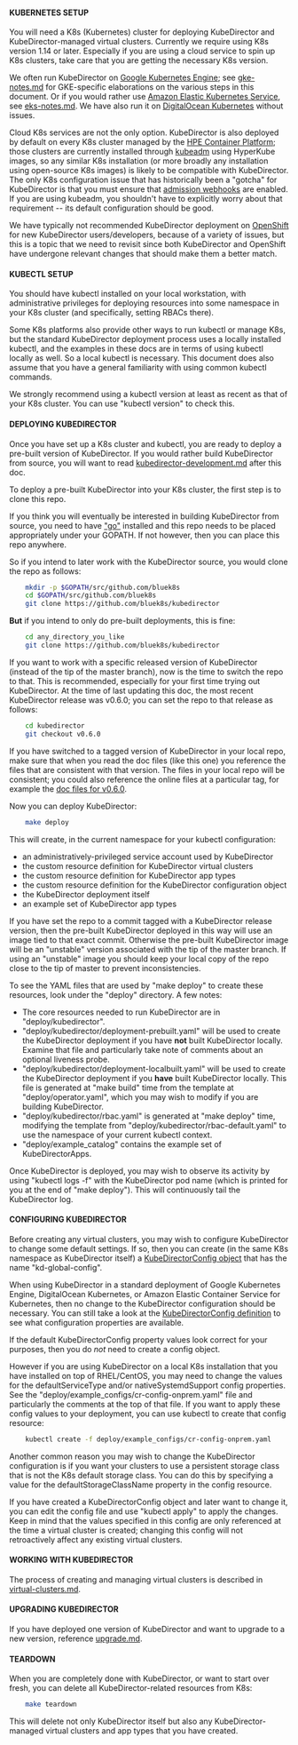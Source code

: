 #### KUBERNETES SETUP

You will need a K8s (Kubernetes) cluster for deploying KubeDirector and KubeDirector-managed virtual clusters. Currently we require using K8s version 1.14 or later. Especially if you are using a cloud service to spin up K8s clusters, take care that you are getting the necessary K8s version.

We often run KubeDirector on [Google Kubernetes Engine](https://cloud.google.com/kubernetes-engine); see [gke-notes.md](gke-notes.md) for GKE-specific elaborations on the various steps in this document. Or if you would rather use [Amazon Elastic Kubernetes Service](https://aws.amazon.com/eks/), see [eks-notes.md](eks-notes.md). We have also run it on [DigitalOcean Kubernetes](https://www.digitalocean.com/products/kubernetes/) without issues.

Cloud K8s services are not the only option. KubeDirector is also deployed by default on every K8s cluster managed by the [HPE Container Platform](https://www.hpe.com/us/en/solutions/container-platform.html); those clusters are currently installed through [kubeadm](https://kubernetes.io/docs/reference/setup-tools/kubeadm/kubeadm/) using HyperKube images, so any similar K8s installation (or more broadly any installation using open-source K8s images) is likely to be compatible with KubeDirector. The only K8s configuration issue that has historically been a "gotcha" for KubeDirector is that you must ensure that [admission webhooks](https://kubernetes.io/docs/reference/access-authn-authz/extensible-admission-controllers/#prerequisites) are enabled. If you are using kubeadm, you shouldn't have to explicitly worry about that requirement -- its default configuration should be good.

We have typically not recommended KubeDirector deployment on [OpenShift](https://www.openshift.com/) for new KubeDirector users/developers, because of a variety of issues, but this is a topic that we need to revisit since both KubeDirector and OpenShift have undergone relevant changes that should make them a better match.

#### KUBECTL SETUP

You should have kubectl installed on your local workstation, with administrative privileges for deploying resources into some namespace in your K8s cluster (and specifically, setting RBACs there).

Some K8s platforms also provide other ways to run kubectl or manage K8s, but the standard KubeDirector deployment process uses a locally installed kubectl, and the examples in these docs are in terms of using kubectl locally as well. So a local kubectl is necessary. This document does also assume that you have a general familiarity with using common kubectl commands.

We strongly recommend using a kubectl version at least as recent as that of your K8s cluster. You can use "kubectl version" to check this.

#### DEPLOYING KUBEDIRECTOR

Once you have set up a K8s cluster and kubectl, you are ready to deploy a pre-built version of KubeDirector. If you would rather build KubeDirector from source, you will want to read [kubedirector-development.md](kubedirector-development.md) after this doc.

To deploy a pre-built KubeDirector into your K8s cluster, the first step is to clone this repo.

If you think you will eventually be interested in building KubeDirector from source, you need to have ["go"](https://golang.org/) installed and this repo needs to be placed appropriately under your GOPATH. If not however, then you can place this repo anywhere.

So if you intend to later work with the KubeDirector source, you would clone the repo as follows:
```bash
    mkdir -p $GOPATH/src/github.com/bluek8s
    cd $GOPATH/src/github.com/bluek8s
    git clone https://github.com/bluek8s/kubedirector
```
**But** if you intend to only do pre-built deployments, this is fine:
```bash
    cd any_directory_you_like
    git clone https://github.com/bluek8s/kubedirector
```

If you want to work with a specific released version of KubeDirector (instead of the tip of the master branch), now is the time to switch the repo to that. This is recommended, especially for your first time trying out KubeDirector. At the time of last updating this doc, the most recent KubeDirector release was v0.6.0; you can set the repo to that release as follows:
```bash
    cd kubedirector
    git checkout v0.6.0
```

If you have switched to a tagged version of KubeDirector in your local repo, make sure that when you read the doc files (like this one) you reference the files that are consistent with that version. The files in your local repo will be consistent; you could also reference the online files at a particular tag, for example the [doc files for v0.6.0](https://github.com/bluek8s/kubedirector/tree/v0.6.0/doc).

Now you can deploy KubeDirector:
```bash
    make deploy
```

This will create, in the current namespace for your kubectl configuration:
* an administratively-privileged service account used by KubeDirector
* the custom resource definition for KubeDirector virtual clusters
* the custom resource definition for KubeDirector app types
* the custom resource definition for the KubeDirector configuration object
* the KubeDirector deployment itself
* an example set of KubeDirector app types

If you have set the repo to a commit tagged with a KubeDirector release version, then the pre-built KubeDirector deployed in this way will use an image tied to that exact commit. Otherwise the pre-built KubeDirector image will be an "unstable" version associated with the tip of the master branch. If using an "unstable" image you should keep your local copy of the repo close to the tip of master to prevent inconsistencies.

To see the YAML files that are used by "make deploy" to create these resources, look under the "deploy" directory. A few notes:
* The core resources needed to run KubeDirector are in "deploy/kubedirector".
* "deploy/kubedirector/deployment-prebuilt.yaml" will be used to create the KubeDirector deployment if you have **not** built KubeDirector locally. Examine that file and particularly take note of comments about an optional liveness probe.
* "deploy/kubedirector/deployment-localbuilt.yaml" will be used to create the KubeDirector deployment if you **have** built KubeDirector locally. This file is generated at "make build" time from the template at "deploy/operator.yaml", which you may wish to modify if you are building KubeDirector.
* "deploy/kubedirector/rbac.yaml" is generated at "make deploy" time, modifying the template from "deploy/kubedirector/rbac-default.yaml" to use the namespace of your current kubectl context.
* "deploy/example_catalog" contains the example set of KubeDirectorApps.

Once KubeDirector is deployed, you may wish to observe its activity by using "kubectl logs -f" with the KubeDirector pod name (which is printed for you at the end of "make deploy"). This will continuously tail the KubeDirector log.

#### CONFIGURING KUBEDIRECTOR

Before creating any virtual clusters, you may wish to configure KubeDirector to change some default settings. If so, then you can create (in the same K8s namespace as KubeDirector itself) a [KubeDirectorConfig object](https://github.com/bluek8s/kubedirector/wiki/KubeDirectorConfig-Definition) that has the name "kd-global-config".

When using KubeDirector in a standard deployment of Google Kubernetes Engine, DigitalOcean Kubernetes, or Amazon Elastic Container Service for Kubernetes, then no change to the KubeDirector configuration should be necessary. You can still take a look at the [KubeDirectorConfig definition](https://github.com/bluek8s/kubedirector/wiki/KubeDirectorConfig-Definition) to see what configuration properties are available.

If the default KubeDirectorConfig property values look correct for your purposes, then you do *not* need to create a config object.

However if you are using KubeDirector on a local K8s installation that you have installed on top of RHEL/CentOS, you may need to change the values for the defaultServiceType and/or nativeSystemdSupport config properties. See the "deploy/example_configs/cr-config-onprem.yaml" file and particularly the comments at the top of that file. If you want to apply these config values to your deployment, you can use kubectl to create that config resource:
```bash
    kubectl create -f deploy/example_configs/cr-config-onprem.yaml
```

Another common reason you may wish to change the KubeDirector configuration is if you want your clusters to use a persistent storage class that is not the K8s default storage class. You can do this by specifying a value for the defaultStorageClassName property in the config resource.

If you have created a KubeDirectorConfig object and later want to change it, you can edit the config file and use "kubectl apply" to apply the changes. Keep in mind that the values specified in this config are only referenced at the time a virtual cluster is created; changing this config will not retroactively affect any existing virtual clusters.

#### WORKING WITH KUBEDIRECTOR

The process of creating and managing virtual clusters is described in [virtual-clusters.md](virtual-clusters.md).

#### UPGRADING KUBEDIRECTOR

If you have deployed one version of KubeDirector and want to upgrade to a new version, reference [upgrade.md](upgrade.md).

#### TEARDOWN

When you are completely done with KubeDirector, or want to start over fresh, you can delete all KubeDirector-related resources from K8s:
```bash
    make teardown
```

This will delete not only KubeDirector itself but also any KubeDirector-managed virtual clusters and app types that you have created.
